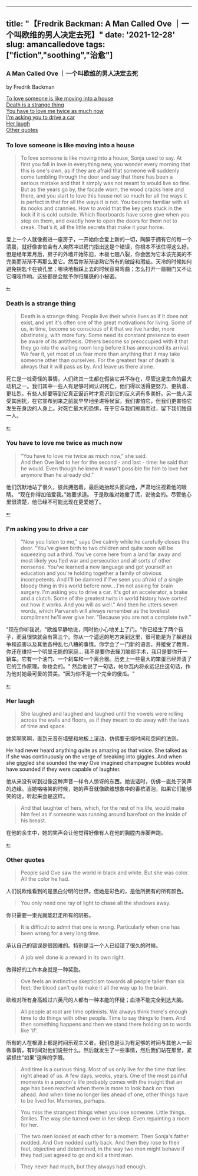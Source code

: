 
---
title: "【Fredrik Backman: A Man Called Ove ｜一个叫欧维的男人决定去死】"
date: '2021-12-28'
slug: amancalledove
tags: ["fiction","soothing","治愈"]
---

<div id="header">

### A Man Called Ove ｜一个叫欧维的男人决定去死

by Fredrik Backman

<a href="#loveandhouse">To love someone is like moving into a house</a>   
<a href="#deathstrange">Death is a strange thing</a>  
<a href="#twiceasmuch">You have to love me twice as much now</a>  
<a href="#driveacar">I'm asking you to drive a car</a>  
<a href="#herlaugh">Her laugh</a>  
<a href="#other">Other quotes</a>  

<div id="loveandhouse">

### To love someone is like moving into a house

> To love someone is like moving into a house, Sonja used to say. At first you fall in love in everything new, you wonder every morning that this is one's own, as if they are afraid that someone will suddenly come tumbling through the door and say that there has been a serious mistake and that it simply was not meant to would live so fine. But as the years go by, the facade worn, the wood cracks here and there, and you start to love this house not so much for all the ways it is perfect in that for all the ways it is not. You become familiar with all its nooks and crannies. How to avoid that the key gets stuck in the lock if it is cold outside. Which floorboards have some give when you step on them, and exactly how to open the doors for them not to creak. That's it, all the little secrets that make it your home.

爱上一个人就像搬进一座房子，一开始你会爱上新的一切，陶醉于拥有它的每一个清晨，就好像害怕会有人突然冲进房门指出这是个错误，你根本不该住得这么好。但是经年累月后，房子的外墙开始陈旧，木板七翘八裂，你会因为它本该完美的不完美而渐渐不再那么爱它。然后你渐渐谙熟它所有的破绽和瑕疵。天冷的时候如何避免钥匙卡在锁孔里；哪块地板踩上去的时候容易弯曲；怎么打开一扇橱门又不让它嘎吱作响。这些都是会赋予你归属感的小秘密。

<a href="#header">⇜</a>

<div id="deathstrange">

### Death is a strange thing

> Death is a strange thing. People live their whole lives as if it does not exist, and yet it's often one of the great motivations for living. Some of us, in time, become so conscious of it that we live harder, more obstinately, with more fury. Some need its constant presence to even be aware of its antithesis. Others become so preoccupied with it that they go into the waiting room long before it has announced its arrival. We fear it, yet most of us fear more than anything that it may take someone other than ourselves. For the greatest fear of death is always that it will pass us by. And leave us there alone.

死亡是一桩奇怪的事情。人们终其一生都在假装它并不存在，尽管这是生命的最大动机之一。我们其中一些人有足够时间认识死亡，他们得以活得更努力、更执着、更壮烈。有些人却要等到它真正逼近时才意识到它的反义词有多美好。另一些人深受其困扰，在它宣布到来之前就早早地坐进等候室。我们害怕它，但我们更害怕它发生在身边的人身上。对死亡最大的恐惧，在于它与我们擦肩而过，留下我们独自一人。

<a href="#header">⇜</a>

<div id="twiceasmuch">

### You have to love me twice as much now

> “You have to love me twice as much now," she said.   
And then Ove lied to her for the second - and last - time: he said that he would. Even though he knew it wasn't possible for him to love her anymore than he already did.”

他们沉默地站了很久，彼此拥抱着。最后她抬起头面向他，严肃地注视着他的眼睛。 “现在你得加倍爱我。”她要求道。 于是欧维对她撒了谎，说他会的。尽管他心里很清楚，他已经不可能比现在更爱她了。

<a href="#header">⇜</a>

<div id="driveacar">

### I'm asking you to drive a car

> “Now you listen to me," says Ove calmly while he carefully closes the door. "You've given birth to two children and quite soon will be squeezing out a third. You've come here from a land far away and most likely you fled war and persecution and all sorts of other nonsense. You've learned a new language and got yourself an education and you're holding together a family of obvious incompetents. And I'll be damned if I've seen you afraid of a single bloody thing in this world before now....I'm not asking for brain surgery. I'm asking you to drive a car. It's got an accelerator, a brake and a clutch. Some of the greatest twits in world history have sorted out how it works. And you will as well." And then he utters seven words, which Parvaneh will always remember as the loveliest compliment he'll ever give her. "Because you are not a complete twit.”

"现在你听我说，"欧维平静地说，同时他小心地关上了门。"你已经生了两个孩子，而且很快就会有第三个。你从一个遥远的地方来到这里，很可能是为了躲避战争和迫害以及其他各种乱七八糟的事情。你学会了一门新的语言，并接受了教育，你还在维持一个明显无能的家庭...
我不是要你去操刀脑部手术，我只是要你开一辆车。它有一个油门、一个刹车和一个离合器。历史上一些最大的笨蛋已经弄清了它的工作原理。你也会的。" 然后他说了一句话，帕尔瓦内将永远记住这句话，作为他对她最可爱的赞美。"因为你不是一个完全的傻瓜。"

<a href="#header">⇜</a>

<div id="herlaugh">

### Her laugh

> She laughed and laughed and laughed until the vowels were rolling across the walls and floors, as if they meant to do away with the laws of time and space.

她笑啊笑啊，直到元音在墙壁和地板上滚动，仿佛要无视时间和空间的法则。

He had never heard anything quite as amazing as that voice. She talked as if she was continuously on the verge of breaking into giggles. And when she giggled she sounded the way Ove imagined champagne bubbles would have sounded if they were capable of laughter.

他从来没有听到过像这种声音一样令人惊讶的东西。她说话时，仿佛一直处于笑声的边缘。当她咯咯笑的时候，她的声音就像欧维想象中的香槟酒泡，如果它们能够笑的话，听起来会是这样。

> And that laughter of hers, which, for the rest of his life, would make him feel as if someone was running around barefoot on the inside of his breast.

在他的余生中，她的笑声会让他觉得好像有人在他的胸膛内赤脚奔跑。

<a href="#header">⇜</a>

<div id="other">

### Other quotes

> People said Ove saw the world in black and white. But she was color. All the color he had.

人们说欧维看到的是黑白分明的世界。但她是彩色的，是他所拥有的所有颜色。

> You only need one ray of light to chase all the shadows away.

你只需要一束光就能赶走所有的阴影。

> It is difficult to admit that one is wrong. Particularly when one has been wrong for a very long time.

承认自己的错误是很困难的。特别是当一个人已经错了很久的时候。

> A job well done is a reward in its own right.

做得好的工作本身就是一种奖励。

> Ove feels an instinctive skepticism towards all people taller than six feet; the blood can’t quite make it all the way up to the brain.

欧维对所有身高超过六英尺的人都有一种本能的怀疑；血液不能完全到达大脑。

> All people at root are time optimists. We always think there's enough time to do things with other people. Time to say things to them. And then something happens and then we stand there holding on to words like 'if'.

所有的人在根源上都是时间乐观主义者。我们总是认为有足够的时间与其他人一起做事情，有时间对他们说些什么。然后就发生了一些事情，然后我们站在那里，紧紧抓住"如果"这样的字眼。

> And time is a curious thing. Most of us only live for the time that lies right ahead of us. A few days, weeks, years. One of the most painful moments in a person's life probably comes with the insight that an age has been reached when there is more to look back on than ahead. And when time no longer lies ahead of one, other things have to be lived for. Memories, perhaps.

> You miss the strangest things when you lose someone. Little things. Smiles. The way she turned over in her sleep. Even repainting a room for her.

> The two men looked at each other for a moment. Then Sonja's father nodded. And Ove nodded curtly back. And then they rose to their feet, objective and determined, in the way two men might behave if they had just agreed to go and kill a third man.

> They never had much, but they always had enough.
